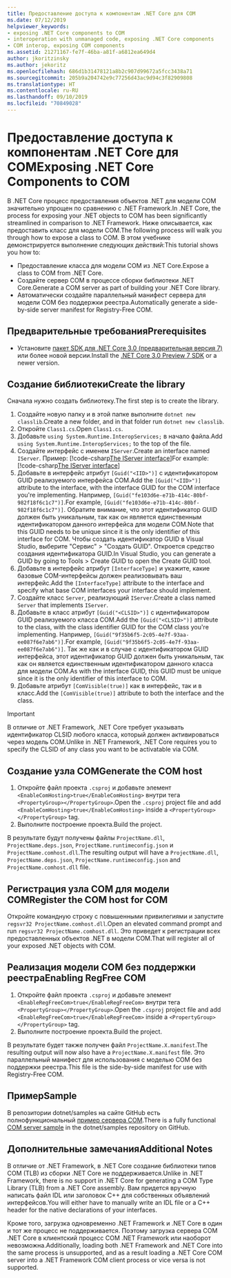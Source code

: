 ```yaml
---
title: Предоставление доступа к компонентам .NET Core для COM
ms.date: 07/12/2019
helpviewer_keywords:
- exposing .NET Core components to COM
- interoperation with unmanaged code, exposing .NET Core components
- COM interop, exposing COM components
ms.assetid: 21271167-fe7f-46ba-a81f-a6812ea649d4
author: jkoritzinsky
ms.author: jekoritz
ms.openlocfilehash: 686d1b31478121a8b2c907d99672a5fcc3438a71
ms.sourcegitcommit: 205b9a204742e9c77256d43ac9d94c3f82909808
ms.translationtype: HT
ms.contentlocale: ru-RU
ms.lasthandoff: 09/10/2019
ms.locfileid: "70849028"
---
```

# <a name="exposing-net-core-components-to-com"></a><span data-ttu-id="76db3-102">Предоставление доступа к компонентам .NET Core для COM</span><span class="sxs-lookup"><span data-stu-id="76db3-102">Exposing .NET Core Components to COM</span></span>

<span data-ttu-id="76db3-103">В .NET Core процесс предоставления объектов .NET для модели COM значительно упрощен по сравнению с .NET Framework.</span><span class="sxs-lookup"><span data-stu-id="76db3-103">In .NET Core, the process for exposing your .NET objects to COM has been significantly streamlined in comparison to .NET Framework.</span></span> <span data-ttu-id="76db3-104">Ниже описывается, как предоставить класс для модели COM.</span><span class="sxs-lookup"><span data-stu-id="76db3-104">The following process will walk you through how to expose a class to COM.</span></span> <span data-ttu-id="76db3-105">В этом учебнике демонстрируется выполнение следующих действий:</span><span class="sxs-lookup"><span data-stu-id="76db3-105">This tutorial shows you how to:</span></span>

- <span data-ttu-id="76db3-106">Предоставление класса для модели COM из .NET Core.</span><span class="sxs-lookup"><span data-stu-id="76db3-106">Expose a class to COM from .NET Core.</span></span>
- <span data-ttu-id="76db3-107">Создайте сервер COM в процессе сборки библиотеки .NET Core.</span><span class="sxs-lookup"><span data-stu-id="76db3-107">Generate a COM server as part of building your .NET Core library.</span></span>
- <span data-ttu-id="76db3-108">Автоматически создайте параллельный манифест сервера для модели COM без поддержки реестра.</span><span class="sxs-lookup"><span data-stu-id="76db3-108">Automatically generate a side-by-side server manifest for Registry-Free COM.</span></span>

## <a name="prerequisites"></a><span data-ttu-id="76db3-109">Предварительные требования</span><span class="sxs-lookup"><span data-stu-id="76db3-109">Prerequisites</span></span>

- <span data-ttu-id="76db3-110">Установите [пакет SDK для .NET Core 3.0 (предварительная версия 7)](https://dotnet.microsoft.com/download) или более новой версии.</span><span class="sxs-lookup"><span data-stu-id="76db3-110">Install the [.NET Core 3.0 Preview 7 SDK](https://dotnet.microsoft.com/download) or a newer version.</span></span>

## <a name="create-the-library"></a><span data-ttu-id="76db3-111">Создание библиотеки</span><span class="sxs-lookup"><span data-stu-id="76db3-111">Create the library</span></span>

<span data-ttu-id="76db3-112">Сначала нужно создать библиотеку.</span><span class="sxs-lookup"><span data-stu-id="76db3-112">The first step is to create the library.</span></span>

1. <span data-ttu-id="76db3-113">Создайте новую папку и в этой папке выполните `dotnet new classlib`.</span><span class="sxs-lookup"><span data-stu-id="76db3-113">Create a new folder, and in that folder run `dotnet new classlib`.</span></span>
2. <span data-ttu-id="76db3-114">Откройте `Class1.cs`.</span><span class="sxs-lookup"><span data-stu-id="76db3-114">Open `Class1.cs`.</span></span>
3. <span data-ttu-id="76db3-115">Добавьте `using System.Runtime.InteropServices;` в начало файла.</span><span class="sxs-lookup"><span data-stu-id="76db3-115">Add `using System.Runtime.InteropServices;` to the top of the file.</span></span>
4. <span data-ttu-id="76db3-116">Создайте интерфейс с именем `IServer`.</span><span class="sxs-lookup"><span data-stu-id="76db3-116">Create an interface named `IServer`.</span></span> <span data-ttu-id="76db3-117">Пример: [!code-csharp[The IServer interface](~/samples/core/extensions/COMServerDemo/COMContract/IServer.cs)]</span><span class="sxs-lookup"><span data-stu-id="76db3-117">For example: [!code-csharp[The IServer interface](~/samples/core/extensions/COMServerDemo/COMContract/IServer.cs)]</span></span>
5. <span data-ttu-id="76db3-118">Добавьте в интерфейс атрибут `[Guid("<IID>")]` с идентификатором GUID реализуемого интерфейса COM.</span><span class="sxs-lookup"><span data-stu-id="76db3-118">Add the `[Guid("<IID>")]` attribute to the interface, with the interface GUID for the COM interface you're implementing.</span></span> <span data-ttu-id="76db3-119">Например, `[Guid("fe103d6e-e71b-414c-80bf-982f18f6c1c7")]`.</span><span class="sxs-lookup"><span data-stu-id="76db3-119">For example, `[Guid("fe103d6e-e71b-414c-80bf-982f18f6c1c7")]`.</span></span> <span data-ttu-id="76db3-120">Обратите внимание, что этот идентификатор GUID должен быть уникальным, так как он является единственным идентификатором данного интерфейса для модели COM.</span><span class="sxs-lookup"><span data-stu-id="76db3-120">Note that this GUID needs to be unique since it is the only identifier of this interface for COM.</span></span> <span data-ttu-id="76db3-121">Чтобы создать идентификатор GUID в Visual Studio, выберите "Сервис" > "Создать GUID". Откроется средство создания идентификатора GUID.</span><span class="sxs-lookup"><span data-stu-id="76db3-121">In Visual Studio, you can generate a GUID by going to Tools > Create GUID to open the Create GUID tool.</span></span>
6. <span data-ttu-id="76db3-122">Добавьте в интерфейс атрибут `[InterfaceType]` и укажите, какие базовые COM-интерфейсы должен реализовывать ваш интерфейс.</span><span class="sxs-lookup"><span data-stu-id="76db3-122">Add the `[InterfaceType]` attribute to the interface and specify what base COM interfaces your interface should implement.</span></span>
7. <span data-ttu-id="76db3-123">Создайте класс `Server`, реализующий `IServer`.</span><span class="sxs-lookup"><span data-stu-id="76db3-123">Create a class named `Server` that implements `IServer`.</span></span>
8. <span data-ttu-id="76db3-124">Добавьте в класс атрибут `[Guid("<CLSID>")]` с идентификатором GUID реализуемого класса COM.</span><span class="sxs-lookup"><span data-stu-id="76db3-124">Add the `[Guid("<CLSID>")]` attribute to the class, with the class identifier GUID for the COM class you're implementing.</span></span> <span data-ttu-id="76db3-125">Например, `[Guid("9f35b6f5-2c05-4e7f-93aa-ee087f6e7ab6")]`.</span><span class="sxs-lookup"><span data-stu-id="76db3-125">For example, `[Guid("9f35b6f5-2c05-4e7f-93aa-ee087f6e7ab6")]`.</span></span> <span data-ttu-id="76db3-126">Так же как и в случае с идентификатором GUID интерфейса, этот идентификатор GUID должен быть уникальным, так как он является единственным идентификатором данного класса для модели COM.</span><span class="sxs-lookup"><span data-stu-id="76db3-126">As with the interface GUID, this GUID must be unique since it is the only identifier of this interface to COM.</span></span>
9. <span data-ttu-id="76db3-127">Добавьте атрибут `[ComVisible(true)]` как в интерфейс, так и в класс.</span><span class="sxs-lookup"><span data-stu-id="76db3-127">Add the `[ComVisible(true)]` attribute to both the interface and the class.</span></span>

> [!IMPORTANT]
> <span data-ttu-id="76db3-128">В отличие от .NET Framework, .NET Core требует указывать идентификатор CLSID любого класса, который должен активироваться через модель COM.</span><span class="sxs-lookup"><span data-stu-id="76db3-128">Unlike in .NET Framework, .NET Core requires you to specify the CLSID of any class you want to be activatable via COM.</span></span>

## <a name="generate-the-com-host"></a><span data-ttu-id="76db3-129">Создание узла COM</span><span class="sxs-lookup"><span data-stu-id="76db3-129">Generate the COM host</span></span>

1. <span data-ttu-id="76db3-130">Откройте файл проекта `.csproj` и добавьте элемент `<EnableComHosting>true</EnableComHosting>` внутри тега `<PropertyGroup></PropertyGroup>`.</span><span class="sxs-lookup"><span data-stu-id="76db3-130">Open the `.csproj` project file and add `<EnableComHosting>true</EnableComHosting>` inside a `<PropertyGroup></PropertyGroup>` tag.</span></span>
2. <span data-ttu-id="76db3-131">Выполните построение проекта.</span><span class="sxs-lookup"><span data-stu-id="76db3-131">Build the project.</span></span>

<span data-ttu-id="76db3-132">В результате будут получены файлы `ProjectName.dll`, `ProjectName.deps.json`, `ProjectName.runtimeconfig.json` и `ProjectName.comhost.dll`.</span><span class="sxs-lookup"><span data-stu-id="76db3-132">The resulting output will have a `ProjectName.dll`, `ProjectName.deps.json`, `ProjectName.runtimeconfig.json` and `ProjectName.comhost.dll` file.</span></span>

## <a name="register-the-com-host-for-com"></a><span data-ttu-id="76db3-133">Регистрация узла COM для модели COM</span><span class="sxs-lookup"><span data-stu-id="76db3-133">Register the COM host for COM</span></span>

<span data-ttu-id="76db3-134">Откройте командную строку с повышенными привилегиями и запустите `regsvr32 ProjectName.comhost.dll`.</span><span class="sxs-lookup"><span data-stu-id="76db3-134">Open an elevated command prompt and run `regsvr32 ProjectName.comhost.dll`.</span></span> <span data-ttu-id="76db3-135">Это приведет к регистрации всех предоставленных объектов .NET в модели COM.</span><span class="sxs-lookup"><span data-stu-id="76db3-135">That will register all of your exposed .NET objects with COM.</span></span>

## <a name="enabling-regfree-com"></a><span data-ttu-id="76db3-136">Реализация модели COM без поддержки реестра</span><span class="sxs-lookup"><span data-stu-id="76db3-136">Enabling RegFree COM</span></span>

1. <span data-ttu-id="76db3-137">Откройте файл проекта `.csproj` и добавьте элемент `<EnableRegFreeCom>true</EnableRegFreeCom>` внутри тега `<PropertyGroup></PropertyGroup>`.</span><span class="sxs-lookup"><span data-stu-id="76db3-137">Open the `.csproj` project file and add `<EnableRegFreeCom>true</EnableRegFreeCom>` inside a `<PropertyGroup></PropertyGroup>` tag.</span></span>
2. <span data-ttu-id="76db3-138">Выполните построение проекта.</span><span class="sxs-lookup"><span data-stu-id="76db3-138">Build the project.</span></span>

<span data-ttu-id="76db3-139">В результате будет также получен файл `ProjectName.X.manifest`.</span><span class="sxs-lookup"><span data-stu-id="76db3-139">The resulting output will now also have a `ProjectName.X.manifest` file.</span></span> <span data-ttu-id="76db3-140">Это параллельный манифест для использования с моделью COM без поддержки реестра.</span><span class="sxs-lookup"><span data-stu-id="76db3-140">This file is the side-by-side manifest for use with Registry-Free COM.</span></span>

## <a name="sample"></a><span data-ttu-id="76db3-141">Пример</span><span class="sxs-lookup"><span data-stu-id="76db3-141">Sample</span></span>

<span data-ttu-id="76db3-142">В репозитории dotnet/samples на сайте GitHub есть полнофункциональный [пример сервера COM](https://github.com/dotnet/samples/tree/master/core/extensions/COMServerDemo).</span><span class="sxs-lookup"><span data-stu-id="76db3-142">There is a fully functional [COM server sample](https://github.com/dotnet/samples/tree/master/core/extensions/COMServerDemo) in the dotnet/samples repository on GitHub.</span></span>

## <a name="additional-notes"></a><span data-ttu-id="76db3-143">Дополнительные замечания</span><span class="sxs-lookup"><span data-stu-id="76db3-143">Additional Notes</span></span>

<span data-ttu-id="76db3-144">В отличие от .NET Framework, в .NET Core создание библиотеки типов COM (TLB) из сборки .NET Core не поддерживается.</span><span class="sxs-lookup"><span data-stu-id="76db3-144">Unlike in .NET Framework, there is no support in .NET Core for generating a COM Type Library (TLB) from a .NET Core assembly.</span></span> <span data-ttu-id="76db3-145">Вам придется вручную написать файл IDL или заголовок C++ для собственных объявлений интерфейсов.</span><span class="sxs-lookup"><span data-stu-id="76db3-145">You will either have to manually write an IDL file or a C++ header for the native declarations of your interfaces.</span></span>

<span data-ttu-id="76db3-146">Кроме того, загрузка одновременно .NET Framework и .NET Core в один и тот же процесс не поддерживается. Поэтому загрузка сервера COM .NET Core в клиентский процесс COM .NET Framework или наоборот невозможна.</span><span class="sxs-lookup"><span data-stu-id="76db3-146">Additionally, loading both .NET Framework and .NET Core into the same process is unsupported, and as a result loading a .NET Core COM server into a .NET Framework COM client process or vice versa is not supported.</span></span>
